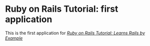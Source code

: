 # Ruby on Rails Tutorial: first application

This is the first application for [*Ruby on Rails Tutorial: Learns Rails by Example*](http://railstutorial.org/) 
